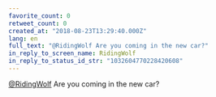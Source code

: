 ```yaml
---
favorite_count: 0
retweet_count: 0
created_at: "2018-08-23T13:29:40.000Z"
lang: en
full_text: "@RidingWolf Are you coming in the new car?"
in_reply_to_screen_name: RidingWolf
in_reply_to_status_id_str: "1032604770228420608"
---
```


[@RidingWolf](https://twitter.com/RidingWolf) Are you coming in the new car?
